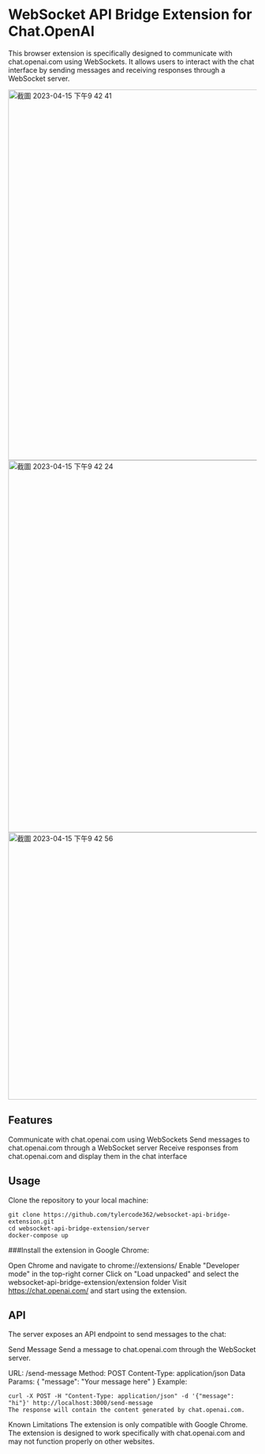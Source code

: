# WebSocket API Bridge Extension for Chat.OpenAI
This browser extension is specifically designed to communicate with chat.openai.com using WebSockets. It allows users to interact with the chat interface by sending messages and receiving responses through a WebSocket server.

<img width="750" alt="截圖 2023-04-15 下午9 42 41" src="https://user-images.githubusercontent.com/22150402/232227769-95f1fef1-2914-4162-bfad-c95b850a28a1.png">

<img width="753" alt="截圖 2023-04-15 下午9 42 24" src="https://user-images.githubusercontent.com/22150402/232227774-ba1a2e4d-7576-4ab1-820a-5ffd09f1c4dd.png">

<img width="541" alt="截圖 2023-04-15 下午9 42 56" src="https://user-images.githubusercontent.com/22150402/232227783-828d7dd4-d942-4bca-8033-f530f225858f.png">


## Features
Communicate with chat.openai.com using WebSockets
Send messages to chat.openai.com through a WebSocket server
Receive responses from chat.openai.com and display them in the chat interface

## Usage
Clone the repository to your local machine:

```
git clone https://github.com/tylercode362/websocket-api-bridge-extension.git
cd websocket-api-bridge-extension/server
docker-compose up
``` 

###Install the extension in Google Chrome:

Open Chrome and navigate to chrome://extensions/
Enable "Developer mode" in the top-right corner
Click on "Load unpacked" and select the websocket-api-bridge-extension/extension folder
Visit https://chat.openai.com/ and start using the extension.

## API
The server exposes an API endpoint to send messages to the chat:

Send Message
Send a message to chat.openai.com through the WebSocket server.

URL: /send-message
Method: POST
Content-Type: application/json
Data Params: { "message": "Your message here" }
Example:

```
curl -X POST -H "Content-Type: application/json" -d '{"message": "hi"}' http://localhost:3000/send-message
The response will contain the content generated by chat.openai.com.
```

Known Limitations
The extension is only compatible with Google Chrome.
The extension is designed to work specifically with chat.openai.com and may not function properly on other websites.
